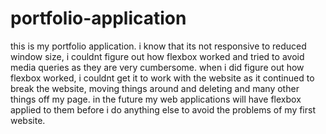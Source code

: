 # portfolio-application
this is my portfolio application.
i know that its not responsive to reduced window size, i couldnt figure out how flexbox worked and 
tried to avoid media queries as they are very cumbersome. when i did figure out how flexbox worked, 
i couldnt get it to work with the website as it continued to break the website, moving things around 
and deleting <h1s> and many other things off my page. in the future my web applications will have flexbox 
applied to them before i do anything else to avoid the problems of my first website.
